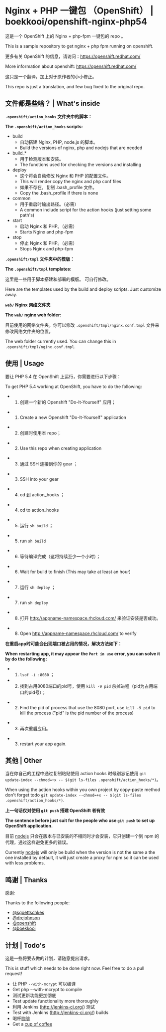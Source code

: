 Nginx + PHP 一键包  （OpenShift）   |   boekkooi/openshift-nginx-php54
============================
这是一个 OpenShift 上的 Nginx + php-fpm 一键包的 repo 。

This is a sample repository to get nginx + php fpm running on openshift.

更多有关 OpenShift 的信息，请访问：https://openshift.redhat.com/

More information about openshift: https://openshift.redhat.com/

这只是一个翻译，加上对于原作者的小小修正。

This repo is just a translation, and few bug fixed to the original repo.

文件都是些啥？   |   What's inside
-------------

**`.openshift/action_hooks` 文件夹中的脚本：**

**The `.openshift/action_hooks` scripts:**

* build
    - 自动搭建 Nginx, PHP, node.js 的脚本。
    - Build the versions of nginx, php and nodejs that are needed
* build_*
    - 用于检测版本和安装。
    - The functions used for checking the versions and installing
* deploy
    - 这个将会自动修改 Nginx 和 PHP 的配置文件。
    - This will render copy the nginx and php conf files
    - 如果不存在，复制 .bash_profile 文件。
    - Copy the .bash_profile if there is none
* common
    - 用于重启时输出路径。（必需）
    - A common include script for the action hooks (just setting some path's)
* start
    - 启动 Nginx 和 PHP。（必需）
    - Starts Nginx and php-fpm
* stop
    - 停止 Nginx 和 PHP。（必需）
    - Stops Nginx and php-fpm

**`.openshift/tmpl` 文件夹中的模版：**

**The `.openshift/tmpl` templates:**

这里是一些用于脚本搭建和部署的模版。
可自行修改。

Here are the templates used by the build and deploy scripts.
Just customize away.

**`web/` Nginx 网络文件夹**

**The `web/` nginx web folder:**

目前使用的网络文件夹。你可以修改 `.openshift/tmpl/nginx.conf.tmpl` 文件来修改网络文件夹的位置。

The web folder currently used. You can change this in `.openshift/tmpl/nginx.conf.tmpl`.

使用   |   Usage
-----

要让 PHP 5.4 在 OpenShift 上运行，你需要进行以下步骤：

To get PHP 5.4 working at OpenShift, you have to do the following:

* 1. 创建一个新的 Openshift "Do-It-Yourself" 应用；
 -  1. Create a new Openshift "Do-It-Yourself" application
* 2. 创建时使用本 repo；
 - 2. Use this repo when creating application
* 3. 通过 SSH 连接到你的 gear ；
 - 3. SSH into your gear
* 4. cd 到 action_hooks ；
 - 4. cd to action_hooks
* 5. 运行 `sh build` ；
 - 5. run `sh build`
* 6. 等待编译完成（这将持续至少一个小时）；
 - 6. Wait for build to finish (This may take at least an hour)
* 7. 运行 `sh deploy` ；
 - 7. run `sh deploy`
* 8. 打开 http://appname-namespace.rhcloud.com/ 来验证安装是否成功。
 - 8. Open http://appname-namespace.rhcloud.com/ to verify


**在重启app时可能会出现端口被占用的情况，解决方法如下：**

**When restarting app, it may appear the `Port in use` error, you can solve it by do the following:**

* 1. `lsof -i :8080` ；
* 2. 找到占用8080端口的pid号，使用 `kill -9 pid` 杀掉进程（pid为占用端口的pid号）；
 - 2. Find the pid of process that use the 8080 port, use `kill -9 pid` to kill the process ("pid" is the pid number of the process)
* 3. 再次重启应用。
 - 3. restart your app again.

其他   |   Other
-----

当在你自己的工程中通过复制粘贴使用 action hooks 时候别忘记使用 `git update-index --chmod=+x -- $(git ls-files .openshift/action_hooks/*)`。

When using the action hooks within you own project by copy-paste method don't forget todo `git update-index --chmod=+x -- $(git ls-files .openshift/action_hooks/*)`.


**上一句话仅对使用 `git push` 搭建 OpenShift 者有效**

**The sentence before just suit for the people who use `git push` to set up OpenShift application.**

目前 [nodejs](http://nodejs.org/) 只会在版本与已安装的不相同时才会安装，它只创建一个到 npm 的代理，通过这样避免更多的错误。

Currently [nodejs](http://nodejs.org) will only be build when the version is not the same a the one installed by default, it will just create a proxy for npm so it can be used with less problems.

鸣谢   |   Thanks
------

感谢:

Thanks to the following people:

* [@sgoettschkes](https://github.com/Sgoettschkes)
* [@drejohnson](https://github.com/drejohnson)
* [@openshift](https://github.com/openshift/)
* [@boekkooi](https://github.com/boekkooi)

计划   |   Todo's
------
这是一些将要去做的计划，请随意提出请求。

This is stuff which needs to be done right now. Feel free to do a pull request!

* 让 PHP `--with-mcrypt` 可以编译
* Get php --with-mcrypt to compile
* 测试更新功能更加彻底
* Test update functionality more thoroughly
* 利用 Jenkins (http://jenkins-ci.org/) 测试
* Test with Jenkins (http://jenkins-ci.org/) builds
* 喝杯[咖啡](https://www.gittip.com/Warnar%20Boekkooi/)
* Get a [cup of coffee](https://www.gittip.com/Warnar%20Boekkooi/)

